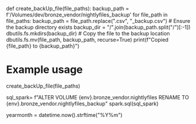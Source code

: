 def create_backUp_file(file_paths):
    backup_path = f'/Volumes/dev/bronze_vendor/nightlyfiles_backup'
    for file_path in file_paths:
        backup_path = file_path.replace(".csv", "_backup.csv")
        # Ensure the backup directory exists
        backup_dir = "/".join(backup_path.split("/")[:-1])
        dbutils.fs.mkdirs(backup_dir)
        # Copy the file to the backup location
        dbutils.fs.mv(file_path, backup_path, recurse=True)
        print(f"Copied {file_path} to {backup_path}")

# Example usage
create_backUp_file(file_paths)


sql_spark= f"ALTER VOLUME  {env}.bronze_vendor.nightlyfiles RENAME TO {env}.bronze_vendor.nightlyfiles_backup"
spark.sql(sql_spark)


yearmonth = datetime.now().strftime("%Y%m")
